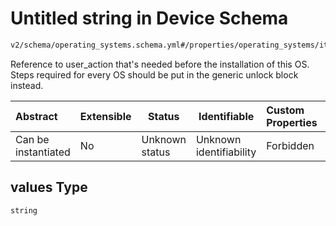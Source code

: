 # Untitled string in Device Schema

```txt
v2/schema/operating_systems.schema.yml#/properties/operating_systems/items/properties/prerequisites/values
```

Reference to user_action that's needed before the installation of this OS. Steps required for every OS should be put in the generic unlock block instead.


| Abstract            | Extensible | Status         | Identifiable            | Custom Properties | Additional Properties | Access Restrictions | Defined In                                                           |
| :------------------ | ---------- | -------------- | ----------------------- | :---------------- | --------------------- | ------------------- | -------------------------------------------------------------------- |
| Can be instantiated | No         | Unknown status | Unknown identifiability | Forbidden         | Allowed               | none                | [device.schema.json\*](../device.schema.json "open original schema") |

## values Type

`string`
